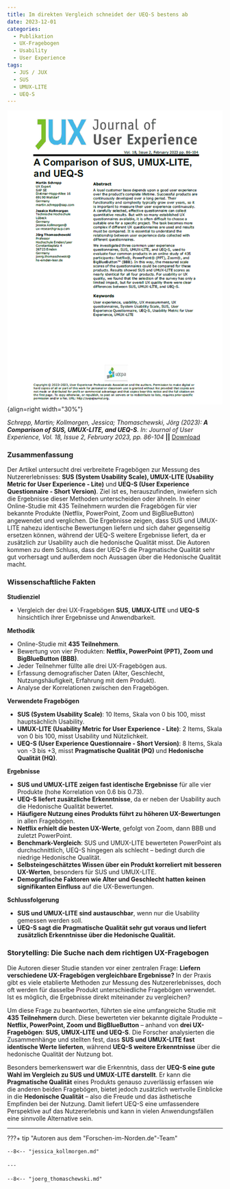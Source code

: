 ```yaml
---
title: Im direkten Vergleich schneidet der UEQ-S bestens ab
date: 2023-12-01
categories:
  - Publikation
  - UX-Fragebogen
  - Usability
  - User Experience
tags:
  - JUS / JUX
  - SUS
  - UMUX-LITE
  - UEQ-S
---
```

![Artikel Vergleich SUS, UMUX-LITE, UEQ-S](assets/2023-article-comparison-sus-umux-lite-ueq-s.PNG){align=right width="30%"}

*Schrepp, Martin; Kollmorgen, Jessica; Thomaschewski, Jörg (2023): __A Comparison of SUS, UMUX-LITE, and UEQ-S__. In: Journal of User Experience, Vol. 18, Issue 2, February 2023, pp. 86-104* **||** [Download](https://uxpajournal.org/sus-umux-lite-ueq-s/)

### Zusammenfassung

Der Artikel untersucht drei verbreitete Fragebögen zur Messung des Nutzererlebnisses: **SUS (System Usability Scale), UMUX-LITE (Usability Metric for User Experience - Lite)** und **UEQ-S (User Experience Questionnaire - Short Version)**. Ziel ist es, herauszufinden, inwiefern sich die Ergebnisse dieser Methoden unterscheiden oder ähneln. In einer Online-Studie mit 435 Teilnehmern wurden die Fragebögen für vier bekannte Produkte (Netflix, PowerPoint, Zoom und BigBlueButton) angewendet und verglichen. Die Ergebnisse zeigen, dass SUS und UMUX-LITE nahezu identische Bewertungen liefern und sich daher gegenseitig ersetzen können, während der UEQ-S weitere Ergebnisse liefert, da er zusätzlich zur Usability auch die hedonische Qualität misst. Die Autoren kommen zu dem Schluss, dass der UEQ-S die Pragmatische Qualität sehr gut vorhersagt und außerdem noch Aussagen über die Hedonische Qualität macht.  

<!-- more -->

### Wissenschaftliche Fakten  

**Studienziel**  

- Vergleich der drei UX-Fragebögen **SUS**, **UMUX-LITE** und **UEQ-S** hinsichtlich ihrer Ergebnisse und Anwendbarkeit.  

**Methodik**  

- Online-Studie mit **435 Teilnehmern**.  
- Bewertung von vier Produkten: **Netflix, PowerPoint (PPT), Zoom und BigBlueButton (BBB)**.  
- Jeder Teilnehmer füllte alle drei UX-Fragebögen aus.  
- Erfassung demografischer Daten (Alter, Geschlecht, Nutzungshäufigkeit, Erfahrung mit dem Produkt).  
- Analyse der Korrelationen zwischen den Fragebögen.  

**Verwendete Fragebögen**

- **SUS (System Usability Scale)**: 10 Items, Skala von 0 bis 100, misst hauptsächlich Usability.  
- **UMUX-LITE (Usability Metric for User Experience - Lite)**: 2 Items, Skala von 0 bis 100, misst Usability und Nützlichkeit.  
- **UEQ-S (User Experience Questionnaire - Short Version)**: 8 Items, Skala von -3 bis +3, misst **Pragmatische Qualität (PQ)** und **Hedonische Qualität (HQ)**.  

**Ergebnisse**  

- **SUS und UMUX-LITE zeigen fast identische Ergebnisse** für alle vier Produkte (hohe Korrelation von 0.6 bis 0.73).  
- **UEQ-S liefert zusätzliche Erkenntnisse**, da er neben der Usability auch die Hedonische Qualität bewertet.  
- **Häufigere Nutzung eines Produkts führt zu höheren UX-Bewertungen** in allen Fragebögen.  
- **Netflix erhielt die besten UX-Werte**, gefolgt von Zoom, dann BBB und zuletzt PowerPoint.  
- **Benchmark-Vergleich**: SUS und UMUX-LITE bewerteten PowerPoint als durchschnittlich, UEQ-S hingegen als schlecht – bedingt durch die niedrige Hedonische Qualität.  
- **Selbsteingeschätztes Wissen über ein Produkt korreliert mit besseren UX-Werten**, besonders für SUS und UMUX-LITE.  
- **Demografische Faktoren wie Alter und Geschlecht hatten keinen signifikanten Einfluss** auf die UX-Bewertungen.  

**Schlussfolgerung**  

- **SUS und UMUX-LITE sind austauschbar**, wenn nur die Usability gemessen werden soll.  
- **UEQ-S sagt die Pragmatische Qualität sehr gut voraus und liefert zusätzlich Erkenntnisse über die Hedonische Qualität.**  

### Storytelling: Die Suche nach dem richtigen UX-Fragebogen  

Die Autoren dieser Studie standen vor einer zentralen Frage: **Liefern verschiedene UX-Fragebögen vergleichbare Ergebnisse?** In der Praxis gibt es viele etablierte Methoden zur Messung des Nutzererlebnisses, doch oft werden für dasselbe Produkt unterschiedliche Fragebögen verwendet. Ist es möglich, die Ergebnisse direkt miteinander zu vergleichen?  

Um diese Frage zu beantworten, führten sie eine umfangreiche Studie mit **435 Teilnehmern** durch. Diese bewerteten vier bekannte digitale Produkte – **Netflix, PowerPoint, Zoom und BigBlueButton** – anhand von **drei UX-Fragebögen**: **SUS, UMUX-LITE und UEQ-S**. Die Forscher analysierten die Zusammenhänge und stellten fest, dass **SUS und UMUX-LITE fast identische Werte lieferten**, während **UEQ-S weitere Erkenntnisse** über die hedonische Qualität der Nutzung bot.  

Besonders bemerkenswert war die Erkenntnis, dass der **UEQ-S eine gute Wahl im Vergleich zu SUS und UMUX-LITE darstellt**. Er kann die **Pragmatische Qualität** eines Produkts genauso zuverlässig erfassen wie die anderen beiden Fragebögen, bietet jedoch zusätzlich wertvolle Einblicke in die **Hedonische Qualität** – also die Freude und das ästhetische Empfinden bei der Nutzung. Damit liefert UEQ-S eine umfassendere Perspektive auf das Nutzererlebnis und kann in vielen Anwendungsfällen eine sinnvolle Alternative sein.  

---

???+ tip "Autoren aus dem "Forschen-im-Norden.de"-Team"

    --8<-- "jessica_kollmorgen.md"

    --- 
    
    --8<-- "joerg_thomaschewski.md"




